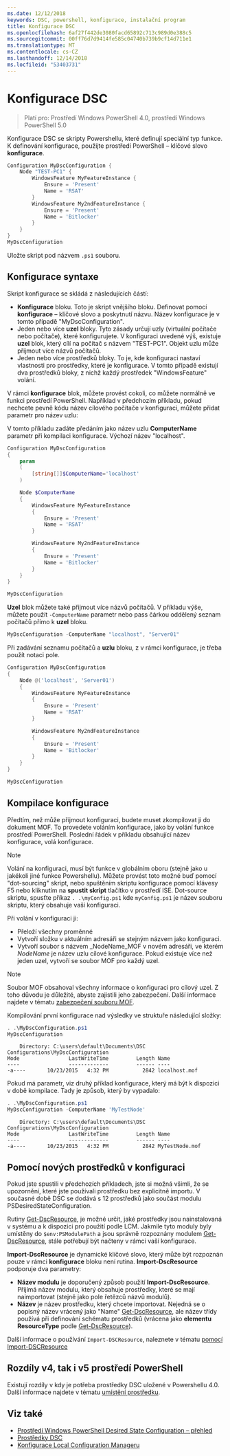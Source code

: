 ```yaml
---
ms.date: 12/12/2018
keywords: DSC, powershell, konfigurace, instalační program
title: Konfigurace DSC
ms.openlocfilehash: 6af27f442de3080facd65892c713c989d0e388c5
ms.sourcegitcommit: 00ff76d7d9414fe585c04740b739b9cf14d711e1
ms.translationtype: MT
ms.contentlocale: cs-CZ
ms.lasthandoff: 12/14/2018
ms.locfileid: "53403731"
---
```

# <a name="dsc-configurations"></a>Konfigurace DSC

> Platí pro: Prostředí Windows PowerShell 4.0, prostředí Windows PowerShell 5.0

Konfigurace DSC se skripty Powershellu, které definují speciální typ funkce.
K definování konfigurace, použijte prostředí PowerShell – klíčové slovo **konfigurace**.

```powershell
Configuration MyDscConfiguration {
    Node "TEST-PC1" {
        WindowsFeature MyFeatureInstance {
            Ensure = 'Present'
            Name = 'RSAT'
        }
        WindowsFeature My2ndFeatureInstance {
            Ensure = 'Present'
            Name = 'Bitlocker'
        }
    }
}
MyDscConfiguration
```

Uložte skript pod názvem `.ps1` souboru.

## <a name="configuration-syntax"></a>Konfigurace syntaxe

Skript konfigurace se skládá z následujících částí:

- **Konfigurace** bloku. Toto je skript vnějšího bloku. Definovat pomocí **konfigurace** – klíčové slovo a poskytnutí názvu. Název konfigurace je v tomto případě "MyDscConfiguration".
- Jeden nebo více **uzel** bloky. Tyto zásady určují uzly (virtuální počítače nebo počítače), které konfigurujete. V konfiguraci uvedené výš, existuje **uzel** blok, který cílí na počítač s názvem "TEST-PC1". Objekt uzlu může přijmout více názvů počítačů.
- Jeden nebo více prostředků bloky. To je, kde konfiguraci nastaví vlastnosti pro prostředky, které je konfigurace. V tomto případě existují dva prostředků bloky, z nichž každý prostředek "WindowsFeature" volání.

V rámci **konfigurace** blok, můžete provést cokoli, co můžete normálně ve funkci prostředí PowerShell. Například v předchozím příkladu, pokud nechcete pevně kódu název cílového počítače v konfiguraci, můžete přidat parametr pro název uzlu:

V tomto příkladu zadáte předáním jako název uzlu **ComputerName** parametr při kompilaci konfigurace. Výchozí název "localhost".

```powershell
Configuration MyDscConfiguration
{
    param
    (
        [string[]]$ComputerName='localhost'
    )

    Node $ComputerName
    {
        WindowsFeature MyFeatureInstance
        {
            Ensure = 'Present'
            Name = 'RSAT'
        }

        WindowsFeature My2ndFeatureInstance
        {
            Ensure = 'Present'
            Name = 'Bitlocker'
        }
    }
}

MyDscConfiguration
```

**Uzel** blok můžete také přijmout více názvů počítačů. V příkladu výše, můžete použít `-ComputerName` parametr nebo pass čárkou oddělený seznam počítačů přímo k **uzel** bloku.

```powershell
MyDscConfiguration -ComputerName "localhost", "Server01"
```

Při zadávání seznamu počítačů a **uzlu** bloku, z v rámci konfigurace, je třeba použít notaci pole.

```powershell
Configuration MyDscConfiguration
{
    Node @('localhost', 'Server01')
    {
        WindowsFeature MyFeatureInstance
        {
            Ensure = 'Present'
            Name = 'RSAT'
        }

        WindowsFeature My2ndFeatureInstance
        {
            Ensure = 'Present'
            Name = 'Bitlocker'
        }
    }
}

MyDscConfiguration
```

## <a name="compiling-the-configuration"></a>Kompilace konfigurace

Předtím, než může přijmout konfiguraci, budete muset zkompilovat ji do dokument MOF.
To provedete voláním konfigurace, jako by volání funkce prostředí PowerShell.
Poslední řádek v příkladu obsahující název konfigurace, volá konfigurace.

> [!NOTE]
> Volání na konfiguraci, musí být funkce v globálním oboru (stejně jako u jakékoli jiné funkce Powershellu).
> Můžete provést toto možné buď pomocí "dot-sourcing" skript, nebo spuštěním skriptu konfigurace pomocí klávesy F5 nebo kliknutím na **spustit skript** tlačítko v prostředí ISE.
> Dot-source skriptu, spusťte příkaz `. .\myConfig.ps1` kde `myConfig.ps1` je název souboru skriptu, který obsahuje vaši konfiguraci.

Při volání v konfiguraci ji:

- Přeloží všechny proměnné
- Vytvoří složku v aktuálním adresáři se stejným názvem jako konfiguraci.
- Vytvoří soubor s názvem _NodeName_MOF v novém adresáři, ve kterém _NodeName_ je název uzlu cílové konfigurace.
  Pokud existuje více než jeden uzel, vytvoří se soubor MOF pro každý uzel.

> [!NOTE]
> Soubor MOF obsahoval všechny informace o konfiguraci pro cílový uzel. Z toho důvodu je důležité, abyste zajistili jeho zabezpečení.
> Další informace najdete v tématu [zabezpečení souboru MOF](../pull-server/secureMOF.md).

Kompilování první konfigurace nad výsledky ve struktuře následující složky:

```powershell
. .\MyDscConfiguration.ps1
MyDscConfiguration
```

```
    Directory: C:\users\default\Documents\DSC Configurations\MyDscConfiguration
Mode                LastWriteTime         Length Name
----                -------------         ------ ----
-a----       10/23/2015   4:32 PM           2842 localhost.mof
```

Pokud má parametr, viz druhý příklad konfigurace, který má být k dispozici v době kompilace. Tady je způsob, který by vypadalo:

```powershell
. .\MyDscConfiguration.ps1
MyDscConfiguration -ComputerName 'MyTestNode'
```

```
    Directory: C:\users\default\Documents\DSC Configurations\MyDscConfiguration
Mode                LastWriteTime         Length Name
----                -------------         ------ ----
-a----       10/23/2015   4:32 PM           2842 MyTestNode.mof
```

## <a name="using-new-resources-in-your-configuration"></a>Pomocí nových prostředků v konfiguraci

Pokud jste spustili v předchozích příkladech, jste si možná všimli, že se upozornění, které jste používali prostředku bez explicitně importu.
V současné době DSC se dodává s 12 prostředků jako součást modulu PSDesiredStateConfiguration.

Rutiny [Get-DscResource](/powershell/module/PSDesiredStateConfiguration/Get-DscResource), je možné určit, jaké prostředky jsou nainstalovaná v systému a k dispozici pro použití podle LCM.
Jakmile tyto moduly byly umístěny do `$env:PSModulePath` a jsou správně rozpoznány modulem [Get-DscResource](/powershell/module/PSDesiredStateConfiguration/Get-DscResource), stále potřebují být načteny v rámci vaší konfigurace.

**Import-DscResource** je dynamické klíčové slovo, který může být rozpoznán pouze v rámci **konfigurace** bloku není rutina.
**Import-DscResource** podporuje dva parametry:

- **Název modulu** je doporučený způsob použití **Import-DscResource**. Přijímá název modulu, který obsahuje prostředky, které se mají naimportovat (stejně jako pole řetězců názvů modulů).
- **Název** je název prostředku, který chcete importovat. Nejedná se o popisný název vrácený jako "Name" [Get-DscResource](/powershell/module/PSDesiredStateConfiguration/Get-DscResource), ale název třídy používá při definování schématu prostředků (vrácena jako **elementu ResourceType** podle [Get-DscResource](/powershell/module/PSDesiredStateConfiguration/Get-DscResource)).

Další informace o používání `Import-DSCResource`, naleznete v tématu [pomocí Import-DSCResource](import-dscresource.md)

## <a name="powershell-v4-and-v5-differences"></a>Rozdíly v4, tak i v5 prostředí PowerShell

Existují rozdíly v kdy je potřeba prostředky DSC uložené v Powershellu 4.0. Další informace najdete v tématu [umístění prostředku](import-dscresource.md#resource-location).

## <a name="see-also"></a>Viz také

- [Prostředí Windows PowerShell Desired State Configuration – přehled](../overview/overview.md)
- [Prostředky DSC](../resources/resources.md)
- [Konfigurace Local Configuration Manageru](../managing-nodes/metaConfig.md)
